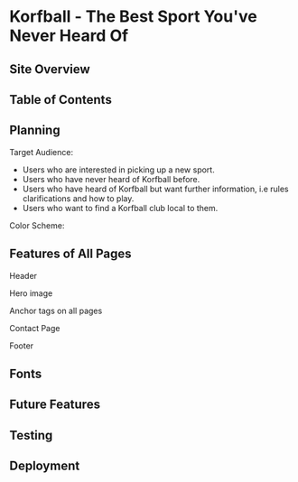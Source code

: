 # Korfball - The Best Sport You've Never Heard Of

## Site Overview

## Table of Contents

## Planning

Target Audience:

- Users who are interested in picking up a new sport.
- Users who have never heard of Korfball before.
- Users who have heard of Korfball but want further information, i.e rules clarifications and how to play.
- Users who want to find a Korfball club local to them.

Color Scheme:



## Features of All Pages

Header

Hero image

Anchor tags on all pages

Contact Page

Footer

## Fonts

## Future Features

## Testing

## Deployment
